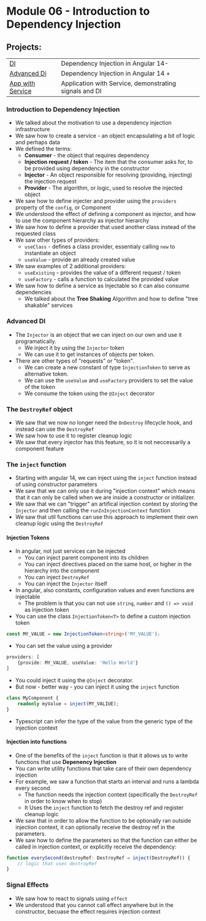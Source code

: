 # Module 06 - Introduction to Dependency Injection
## Projects:
|     |     |
| --- | --- |
| [DI](./projects//fun-with-di/) | Dependency Injection in Angular 14- |
| [Advanced Di](./projects/advanced-di/) | Dependency Injection in Angular 14 + |
| [App with Service](./projects/counter-app/) | Application with Service, demonstrating signals and DI |


### Introduction to Dependency Injection 
* We talked about the motivation to use a dependency injection infrastructure
* We saw how to create a service - an object encapsulating a bit of logic and perhaps data
* We defined the terms:
    * **Consumer** - the object that requires dependency
    * **Injection request / token** - The item that the consumer asks for, to be provided using dependency in the constructor
    * **Injector** - An object responsible for resolving (providing, injecting) the injection request
    * **Provider** - The algorithm, or logic, used to resolve the injected object
* We saw how to define injecter and provider using the `providers` property of the `config`, or Component
* We understood the effect of defining a component as injector, and how to use the component hierarchy as injector hierarchy
* We saw how to define a provider that used another class instead of the requested class
* We saw other types of providers:
  * `useClass` - defines a class provider, essentialy calling `new` to instantiate an object
  * `useValue` - provide an already created value
* We saw examples of 2 additional providers: 
  * `useExisting` - provides the value of a different request / token
  * `useFactory` - calls a function to calculated the provided value
* We saw how to define a service as Injectable so it can also consume dependencies
  * We talked about the **Tree Shaking** Algorithm and how to define "tree shakable" services

### Advanced DI
* The `Injector` is an object that we can inject on our own and use it programatically.
    * We inject it by using the `Injector` token
    * We can use it to get instances of objects per token.
* There are other types of "requests" or "token".
    * We can create a new constant of type  `InjectionToken` to serve as alternative token.
    * We can use the `useValue` and `useFactory` providers to set the value of the token
    * We consume the token using the `@Inject` decorator
  
### The `DestroyRef` object
* We saw that we now no longer need the `OnDestroy` lifecycle hook, and instead can use the `DestroyRef`
* We saw how to use it to register cleanup logic
* We saw that every injector has this feature, so it is not neccessarily a component feature

### The `inject` function
* Starting with angular 14, we can inject using the `inject` function instead of using constructor parameters
* We saw that we can only use it during "injection context" which means that it can only be called when we are inside a constructor or initializer.
* We saw that we can "trigger" an artifical injection context by storing the `Injector` and then calling the `runInInjectionContext` function
* We saw that util functions can use this approach to implement their own cleanup logic using the `DestroyRef`

#### Injection Tokens
- In angular, not just services can be injected
    - You can inject parent component into its children
    - You can inject directives placed on the same host, or higher in the hierarchy into the component
    - You can inject `DestroyRef`
    - You can inject the `Injector` itself
- In angular, also constants, configuration values and even functions  are injectable
    - The problem is that you can not use `string`, `number` and `() => void` as injection token
- You can use the class `InjectionToken<T>` to define a custom injection token

```typescript
const MY_VALUE = new InjectionToken<string>('MY_VALUE');
```

- You can set the value using a provider

```typescript
providers: [
    {provide: MY_VALUE, useValue: 'Hello World'}
]
```

- You could inject it using the `@Inject` decorator.
- But now - better way - you can inject it using the `inject` function

```typescript
class MyComponent {
    readonly myValue = inject(MY_VALIUE);
}
```

- Typescript can infer the type of the value from the generic type of the injection context

#### Injection into functions
- One of the benefits of the `inject` function is that it allows us to write functions that use **Depenency Injection**
- You can write utility functions that take care of their own dependency injection
- For example, we saw a function that starts an interval and runs a lambda every second
    - The function needs the injection context (specifically the `DestroyRef` in order to know when to stop)
    - It Uses the `inject` function to fetch the destroy ref and register cleanup logic
- We saw that in order to allow the function to be optionally ran outside injection context, it can optionally receive the destroy ref in the parameters.
- We saw how to define the parameters so that the function can either be called in injection context, or explicitly receive the dependency:

```typescript
function everySecond(destroyRef: DestroyRef = inject(DestroyRef)) {
    // logic that uses destroyRef
}
```




### Signal Effects
* We saw how to react to signals using `effect`
* We understood that you cannot call effect anywhere but in the constructor, becuase the effect requires injection context


